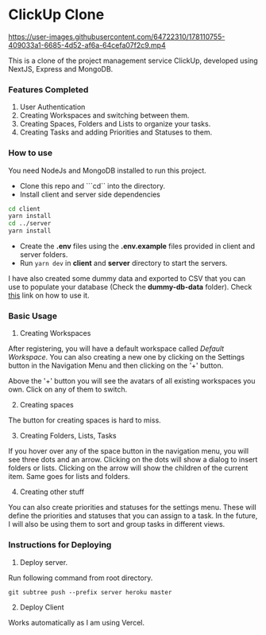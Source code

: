 # ClickUp Clone




https://user-images.githubusercontent.com/64722310/178110755-409033a1-6685-4d52-af6a-64cefa07f2c9.mp4


This is a clone of the project management service ClickUp, developed using NextJS, Express and MongoDB.

### Features Completed

1. User Authentication
2. Creating Workspaces and switching between them.
3. Creating Spaces, Folders and Lists to organize your tasks.
4. Creating Tasks and adding Priorities and Statuses to them.

### How to use

You need NodeJs and MongoDB installed to run this project.

- Clone this repo and ```cd`` into the directory.
- Install client and server side dependencies
```bash
cd client
yarn install
cd ../server
yarn install
```
- Create the **.env** files using the **.env.example** files provided in client and server folders.
- Run ```yarn dev``` in **client** and **server** directory to start the servers.

I have also created some dummy data and exported to CSV that you can use to populate your database (Check the **dummy-db-data** folder).
Check [this](https://stackoverflow.com/questions/35119959/how-to-share-database-created-by-mongodb) link on how to use it.

### Basic Usage

1. Creating Workspaces

After registering, you will have a default workspace called *Default Workspace*.
You can also creating a new one by clicking on the Settings button in the Navigation Menu and then clicking on the '+' button.

Above the '+' button you will see the avatars of all existing workspaces you own. Click on any of them to switch.

2. Creating spaces

The button for creating spaces is hard to miss.

3. Creating Folders, Lists, Tasks

If you hover over any of the space button in the navigation menu, you will see three dots and an arrow.
Clicking on the dots will show a dialog to insert folders or lists. Clicking on the arrow will show the children of the current item.
Same goes for lists and folders.

4. Creating other stuff

You can also create priorities and statuses for the settings menu. These will define the priorities and statuses that you can assign to a task. In the future, I will also be using them to sort and group tasks in different views.

### Instructions for Deploying

1. Deploy server.

Run following command from root directory.

```
git subtree push --prefix server heroku master
```

2. Deploy Client

Works automatically as I am using Vercel.
